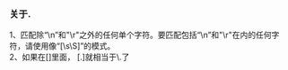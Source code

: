 ###  关于.  
1、匹配除“\n”和"\r"之外的任何单个字符。要匹配包括“\n”和"\r"在内的任何字符，请使用像“[\s\S]”的模式。  
2、如果在[]里面， [.]就相当于\\.了  

